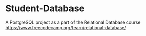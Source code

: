 # Student-Database
A PostgreSQL project as a part of the Relational Database course https://www.freecodecamp.org/learn/relational-database/
